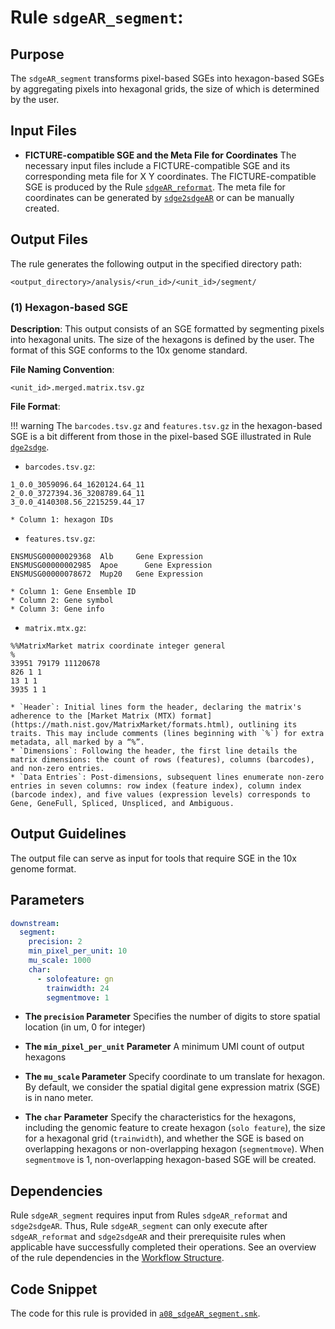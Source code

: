 # Rule `sdgeAR_segment`:

## Purpose
The `sdgeAR_segment` transforms pixel-based SGEs into hexagon-based SGEs by aggregating pixels into hexagonal grids, the size of which is determined by the user.


## Input Files
* **FICTURE-compatible SGE and the Meta File for Coordinates**
The necessary input files include a FICTURE-compatible SGE and its corresponding meta file for X Y coordinates. The FICTURE-compatible SGE is produced by the Rule [`sdgeAR_reformat`](./sdgeAR_reformat.md). The meta file for coordinates can be generated by [`sdge2sdgeAR`](./sdge2sdgeAR.md) or can be manually created.


## Output Files
The rule generates the following output in the specified directory path:
```
<output_directory>/analysis/<run_id>/<unit_id>/segment/
```

### (1) Hexagon-based SGE

**Description**: This output consists of an SGE formatted by segmenting pixels into hexagonal units. The size of the hexagons is defined by the user. The format of this SGE conforms to the 10x genome standard.

**File Naming Convention**: 
```
<unit_id>.merged.matrix.tsv.gz
```

**File Format**:

!!! warning
    The `barcodes.tsv.gz` and `features.tsv.gz` in the hexagon-based SGE is a bit different from those in the pixel-based SGE illustrated in Rule [`dge2sdge`](./dge2sdge.md).

* `barcodes.tsv.gz`:
```
1_0.0_3059096.64_1620124.64_11
2_0.0_3727394.36_3208789.64_11
3_0.0_4140308.56_2215259.44_17
```
    * Column 1: hexagon IDs

* `features.tsv.gz`:
```
ENSMUSG00000029368	Alb	    Gene Expression
ENSMUSG00000002985	Apoe	  Gene Expression
ENSMUSG00000078672	Mup20 	Gene Expression
```
    * Column 1: Gene Ensemble ID
    * Column 2: Gene symbol
    * Column 3: Gene info

* `matrix.mtx.gz`:
```
%%MatrixMarket matrix coordinate integer general
%
33951 79179 11120678
826 1 1
13 1 1
3935 1 1
```
    * `Header`: Initial lines form the header, declaring the matrix's adherence to the [Market Matrix (MTX) format](https://math.nist.gov/MatrixMarket/formats.html), outlining its traits. This may include comments (lines beginning with `%`) for extra metadata, all marked by a “%”.
    * `Dimensions`: Following the header, the first line details the matrix dimensions: the count of rows (features), columns (barcodes), and non-zero entries.
    * `Data Entries`: Post-dimensions, subsequent lines enumerate non-zero entries in seven columns: row index (feature index), column index (barcode index), and five values (expression levels) corresponds to Gene, GeneFull, Spliced, Unspliced, and Ambiguous.

## Output Guidelines
The output file can serve as input for tools that require SGE in the 10x genome format.

## Parameters
```yaml
downstream:
  segment:                 
    precision: 2
    min_pixel_per_unit: 10
    mu_scale: 1000        
    char:                
      - solofeature: gn    
        trainwidth: 24     
        segmentmove: 1     
```

* **The `precision` Parameter**
Specifies the number of digits to store spatial location (in um, 0 for integer)

* **The `min_pixel_per_unit` Parameter**
A minimum UMI count of output hexagons

* **The `mu_scale` Parameter**
Specify coordinate to um translate for hexagon. By default, we consider the spatial digital gene expression matrix (SGE) is in nano meter.

* **The `char` Parameter**
Specify the characteristics for the hexagons, including the genomic feature to create hexagon (`solo feature`), the size for a hexagonal grid (`trainwidth`), and whether the SGE is based on overlapping hexagons or non-overlapping hexagon (`segmentmove`). When `segmentmove` is 1, non-overlapping hexagon-based SGE will be created.

## Dependencies
Rule `sdgeAR_segment` requires input from Rules `sdgeAR_reformat` and `sdge2sdgeAR`. Thus, Rule `sdgeAR_segment` can only execute after `sdgeAR_reformat` and `sdge2sdgeAR` and their prerequisite rules when applicable have successfully completed their operations. See an overview of the rule dependencies in the [Workflow Structure](../../home/workflow_structure.md).

## Code Snippet
The code for this rule is provided in [`a08_sdgeAR_segment.smk`](https://github.com/seqscope/NovaScope/blob/main/rules/a08_sdgeAR_segment.smk).
